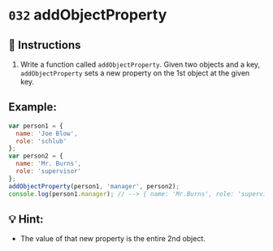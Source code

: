 # `032` addObjectProperty

## 📝 Instructions

1. Write a function called `addObjectProperty`. Given two objects and a key, `addObjectProperty` sets a new property on the 1st object at the given key.

## Example:

```Javascript
var person1 = {
  name: 'Joe Blow',
  role: 'schlub'
};
var person2 = {
  name: 'Mr. Burns',
  role: 'supervisor'
};
addObjectProperty(person1, 'manager', person2);
console.log(person1.manager); // --> { name: 'Mr.Burns', role: 'supervisor' }
```

## 💡 Hint:

+ The value of that new property is the entire 2nd object.